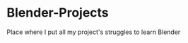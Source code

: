 # Blender-Projects
Place where I put all my project's struggles to learn Blender

<!-- YOUTUBE-PLAY-LIST:START -->

<!-- YOUTUBE-PLAY-LIST:END -->
